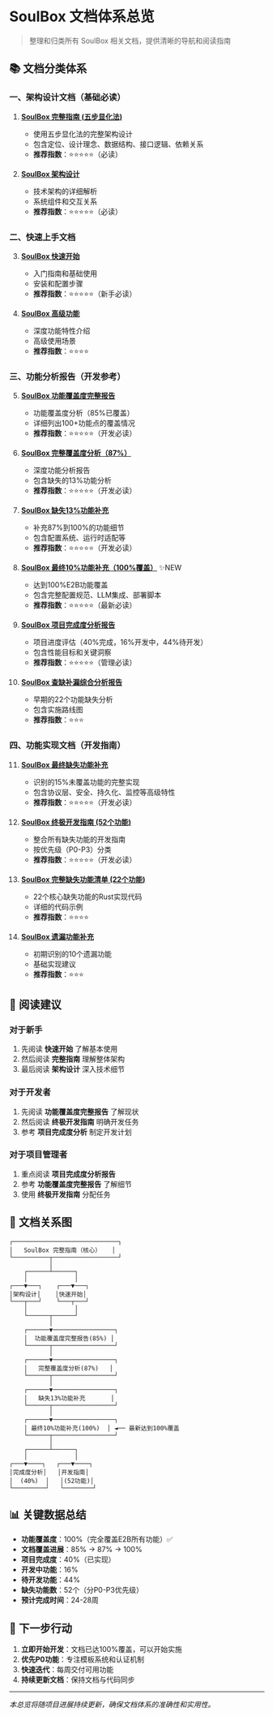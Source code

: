 # SoulBox 文档体系总览

> 整理和归类所有 SoulBox 相关文档，提供清晰的导航和阅读指南

## 📚 文档分类体系

### 一、架构设计文档（基础必读）

1. **[SoulBox 完整指南 (五步显化法)](soulbox_complete_guide.md)**
   - 使用五步显化法的完整架构设计
   - 包含定位、设计理念、数据结构、接口逻辑、依赖关系
   - **推荐指数**：⭐⭐⭐⭐⭐（必读）

2. **[SoulBox 架构设计](soulbox_architecture_design.md)**
   - 技术架构的详细解析
   - 系统组件和交互关系
   - **推荐指数**：⭐⭐⭐⭐⭐（必读）

### 二、快速上手文档

3. **[SoulBox 快速开始](soulbox_quickstart.md)**
   - 入门指南和基础使用
   - 安装和配置步骤
   - **推荐指数**：⭐⭐⭐⭐⭐（新手必读）

4. **[SoulBox 高级功能](soulbox_advanced_features.md)**
   - 深度功能特性介绍
   - 高级使用场景
   - **推荐指数**：⭐⭐⭐⭐

### 三、功能分析报告（开发参考）

5. **[SoulBox 功能覆盖度完整报告](soulbox_coverage_complete_report.md)**
   - 功能覆盖度分析（85%已覆盖）
   - 详细列出100+功能点的覆盖情况
   - **推荐指数**：⭐⭐⭐⭐⭐（开发必读）

6. **[SoulBox 完整覆盖度分析（87%）](soulbox_complete_coverage_analysis.md)**
   - 深度功能分析报告
   - 包含缺失的13%功能分析
   - **推荐指数**：⭐⭐⭐⭐⭐（开发必读）

7. **[SoulBox 缺失13%功能补充](soulbox_missing_13_percent.md)**
   - 补充87%到100%的功能细节
   - 包含配置系统、运行时适配等
   - **推荐指数**：⭐⭐⭐⭐⭐（开发必读）

8. **[SoulBox 最终10%功能补充（100%覆盖）](soulbox_final_10_percent.md)** ✨NEW
   - 达到100%E2B功能覆盖
   - 包含完整配置规范、LLM集成、部署脚本
   - **推荐指数**：⭐⭐⭐⭐⭐（最新必读）

9. **[SoulBox 项目完成度分析报告](soulbox_completion_analysis.md)**
   - 项目进度评估（40%完成，16%开发中，44%待开发）
   - 包含性能目标和关键洞察
   - **推荐指数**：⭐⭐⭐⭐⭐（管理必读）

10. **[SoulBox 查缺补漏综合分析报告](soulbox_gap_analysis_report.md)**
    - 早期的22个功能缺失分析
    - 包含实施路线图
    - **推荐指数**：⭐⭐⭐

### 四、功能实现文档（开发指南）

11. **[SoulBox 最终缺失功能补充](soulbox_final_missing_features.md)**
    - 识别的15%未覆盖功能的完整实现
    - 包含协议层、安全、持久化、监控等高级特性
    - **推荐指数**：⭐⭐⭐⭐⭐（开发必读）

12. **[SoulBox 终极开发指南 (52个功能)](soulbox_ultimate_development_guide.md)**
    - 整合所有缺失功能的开发指南
    - 按优先级（P0-P3）分类
    - **推荐指数**：⭐⭐⭐⭐⭐（开发必读）

13. **[SoulBox 完整缺失功能清单 (22个功能)](soulbox_complete_missing_features.md)**
    - 22个核心缺失功能的Rust实现代码
    - 详细的代码示例
    - **推荐指数**：⭐⭐⭐⭐

14. **[SoulBox 遗漏功能补充](soulbox_missing_features.md)**
    - 初期识别的10个遗漏功能
    - 基础实现建议
    - **推荐指数**：⭐⭐⭐

## 📖 阅读建议

### 对于新手
1. 先阅读 **快速开始** 了解基本使用
2. 然后阅读 **完整指南** 理解整体架构
3. 最后阅读 **架构设计** 深入技术细节

### 对于开发者
1. 先阅读 **功能覆盖度完整报告** 了解现状
2. 然后阅读 **终极开发指南** 明确开发任务
3. 参考 **项目完成度分析** 制定开发计划

### 对于项目管理者
1. 重点阅读 **项目完成度分析报告**
2. 参考 **功能覆盖度完整报告** 了解细节
3. 使用 **终极开发指南** 分配任务

## 🔄 文档关系图

```
┌─────────────────────────────┐
│   SoulBox 完整指南（核心）   │
└──────────┬──────────────────┘
           │
    ┌──────┴──────┐
    │             │
┌───▼───┐    ┌───▼───┐
│架构设计│    │快速开始│
└───┬───┘    └───┬───┘
    │             │
    └──────┬──────┘
           │
    ┌──────▼─────────────────┐
    │  功能覆盖度完整报告(85%) │
    └──────┬─────────────────┘
           │
    ┌──────▼─────────────────┐
    │   完整覆盖度分析(87%)   │
    └──────┬─────────────────┘
           │
    ┌──────▼─────────────────┐
    │   缺失13%功能补充       │
    └──────┬─────────────────┘
           │
    ┌──────▼─────────────────┐
    │ 最终10%功能补充(100%)  │ ◄── 最新达到100%覆盖
    └──────┬─────────────────┘
           │
    ┌──────┴──────┐
    │             │
┌───▼────┐   ┌───▼────┐
│完成度分析│   │开发指南│
│  (40%)  │   │(52功能)│
└─────────┘   └────────┘
```

## 📊 关键数据总结

- **功能覆盖度**：100%（完全覆盖E2B所有功能）✅
- **文档覆盖进展**：85% → 87% → 100%
- **项目完成度**：40%（已实现）
- **开发中功能**：16%
- **待开发功能**：44%
- **缺失功能数**：52个（分P0-P3优先级）
- **预计完成时间**：24-28周

## 🎯 下一步行动

1. **立即开始开发**：文档已达100%覆盖，可以开始实施
2. **优先P0功能**：专注模板系统和认证机制
3. **快速迭代**：每周交付可用功能
4. **持续更新文档**：保持文档与代码同步

---

*本总览将随项目进展持续更新，确保文档体系的准确性和实用性。*